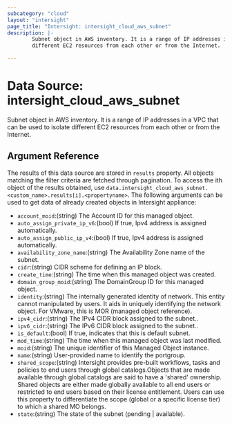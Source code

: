 ```yaml
---
subcategory: "cloud"
layout: "intersight"
page_title: "Intersight: intersight_cloud_aws_subnet"
description: |-
        Subnet object in AWS inventory. It is a range of IP addresses in a VPC that can be used to isolate
        different EC2 resources from each other or from the Internet.

---
```


# Data Source: intersight_cloud_aws_subnet
Subnet object in AWS inventory. It is a range of IP addresses in a VPC that can be used to isolate
different EC2 resources from each other or from the Internet.
## Argument Reference
The results of this data source are stored in `results` property.
All objects matching the filter criteria are fetched through pagination.
To access the ith object of the results obtained, use `data.intersight_cloud_aws_subnet.<custom_name>.results[i].<propertyname>`.
The following arguments can be used to get data of already created objects in Intersight appliance:
* `account_moid`:(string) The Account ID for this managed object. 
* `auto_assign_private_ip_v6`:(bool) If true, Ipv4 address is assigned automatically. 
* `auto_assign_public_ip_v4`:(bool) If true, Ipv4 address is assigned automatically. 
* `availability_zone_name`:(string) The Availability Zone name of the subnet. 
* `cidr`:(string) CIDR scheme for defining an IP block. 
* `create_time`:(string) The time when this managed object was created. 
* `domain_group_moid`:(string) The DomainGroup ID for this managed object. 
* `identity`:(string) The internally generated identity of network. This entity cannot manipulated by users. It aids in uniquely identifying the network object. For VMware, this is MOR (managed object reference). 
* `ipv4_cidr`:(string) The IPv4 CIDR block assigned to the subnet.. 
* `ipv6_cidr`:(string) The IPv6 CIDR block assigned to the subnet.. 
* `is_default`:(bool) If true, indicates that this is default subnet. 
* `mod_time`:(string) The time when this managed object was last modified. 
* `moid`:(string) The unique identifier of this Managed Object instance. 
* `name`:(string) User-provided name to identify the portgroup. 
* `shared_scope`:(string) Intersight provides pre-built workflows, tasks and policies to end users through global catalogs.Objects that are made available through global catalogs are said to have a 'shared' ownership. Shared objects are either made globally available to all end users or restricted to end users based on their license entitlement. Users can use this property to differentiate the scope (global or a specific license tier) to which a shared MO belongs. 
* `state`:(string) The state of the subnet (pending | available). 
 
